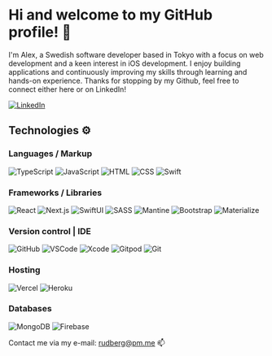 # Hi and welcome to my GitHub profile! 👋

I'm Alex, a Swedish software developer based in Tokyo with a focus on web development and a keen interest in iOS development. I enjoy building applications and continuously improving my skills through learning and hands-on experience. Thanks for stopping by my Github, feel free to connect either here or on LinkedIn!


[![LinkedIn](https://img.shields.io/badge/LinkedIn%20-%230A66C2.svg?&style=for-the-badge&logo=LinkedIn&logoColor=FFFFFF)](https://www.linkedin.com/in/rudberg/)


## Technologies ⚙️

### Languages / Markup

![TypeScript](https://img.shields.io/badge/TypeScript-black?style=for-the-badge&logo=Typescript)
![JavaScript](https://img.shields.io/badge/JavaScript-gray?style=for-the-badge&logo=Javascript)
![HTML](https://img.shields.io/badge/HTML-black?style=for-the-badge&logo=Html5)
![CSS](https://img.shields.io/badge/css-1572B6?style=for-the-badge&logo=css3)
![Swift](https://img.shields.io/badge/Swift-gray?style=for-the-badge&logo=Swift)

### Frameworks / Libraries

![React](https://img.shields.io/badge/React-gray?style=for-the-badge&logo=React)
![Next.js](https://img.shields.io/badge/Next.js-lightgray?style=for-the-badge&logo=Next.js)
![SwiftUI](https://img.shields.io/badge/SwiftUI-blue?style=for-the-badge&logo=Swift)
![SASS](https://img.shields.io/badge/SASS-gray?style=for-the-badge&logo=sass)
![Mantine](https://img.shields.io/badge/Mantine-blue?style=for-the-badge&logo=Mantine)
![Bootstrap](https://img.shields.io/badge/bootstrap-lightgray?style=for-the-badge&logo=bootstrap)
![Materialize](https://img.shields.io/badge/materialize-pink?style=for-the-badge&logo=materialize)


### Version control | IDE

![GitHub](https://img.shields.io/badge/GitHub%20-%23181717.svg?&style=for-the-badge&logo=GitHub&logoColor=FFFFFF)
![VSCode](https://img.shields.io/badge/VScode-007ACC?style=for-the-badge&logo=visualstudiocode)
![Xcode](https://img.shields.io/badge/Xcode-gray?style=for-the-badge&logo=Xcode)
![Gitpod](https://img.shields.io/badge/Gitpod%20-%231D1D1D.svg?&style=for-the-badge&logo=Gitpod&logoColor=1AA6E4)
![Git](https://img.shields.io/badge/git-gray?style=for-the-badge&logo=git)


### Hosting 

![Vercel](https://img.shields.io/badge/Vercel-black?style=for-the-badge&logo=Vercel)
![Heroku](https://img.shields.io/badge/Heroku%20-%23430098.svg?&style=for-the-badge&logo=Heroku&logoColor=FFFFFF)

### Databases

![MongoDB](https://img.shields.io/badge/MongoDB%20-%233F2E1E.svg?&style=for-the-badge&logo=MongoDB&logoColor=47A248)
![Firebase](https://img.shields.io/badge/firebase-darkblue?style=for-the-badge&logo=Firebase)



Contact me via my e-mail: rudberg@pm.me 📫

